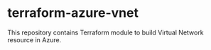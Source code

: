 # terraform-azure-vnet
This repository contains Terraform module to build Virtual Network resource in Azure.
